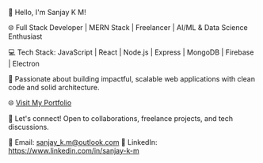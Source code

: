 👋 Hello, I'm Sanjay K M!

🌐 Full Stack Developer | MERN Stack | Freelancer | AI/ML & Data Science Enthusiast

💻 Tech Stack: JavaScript | React | Node.js | Express | MongoDB | Firebase | Electron

🚀 Passionate about building impactful, scalable web applications with clean code and solid architecture.

🌐 [Visit My Portfolio](https://sanjay-k-m-dev-portfolio-v1.netlify.app)

🤝 Let's connect! Open to collaborations, freelance projects, and tech discussions.

📧 Email: sanjay_k.m@outlook.com 
🔗 LinkedIn: https://www.linkedin.com/in/sanjay-k-m

